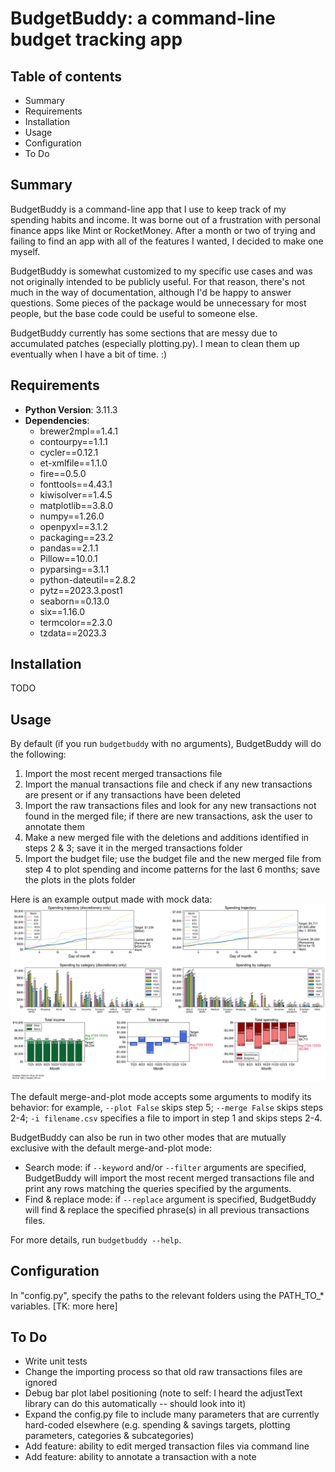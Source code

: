 # BudgetBuddy: a command-line budget tracking app

## Table of contents

- Summary
- Requirements
- Installation
- Usage
- Configuration
- To Do

## Summary

BudgetBuddy is a command-line app that I use to keep track of my spending habits and income. It was borne out of a frustration with personal finance apps like Mint or RocketMoney. After a month or two of trying and failing to find an app with all of the features I wanted, I decided to make one myself.

BudgetBuddy is somewhat customized to my specific use cases and was not originally intended to be publicly useful. For that reason, there's not much in the way of documentation, although I'd be happy to answer questions. Some pieces of the package would be unnecessary for most people, but the base code could be useful to someone else.

BudgetBuddy currently has some sections that are messy due to accumulated patches (especially plotting.py). I mean to clean them up eventually when I have a bit of time. :)


## Requirements

- **Python Version**: 3.11.3
- **Dependencies**:
  - brewer2mpl==1.4.1
  - contourpy==1.1.1
  - cycler==0.12.1
  - et-xmlfile==1.1.0
  - fire==0.5.0
  - fonttools==4.43.1
  - kiwisolver==1.4.5
  - matplotlib==3.8.0
  - numpy==1.26.0
  - openpyxl==3.1.2
  - packaging==23.2
  - pandas==2.1.1
  - Pillow==10.0.1
  - pyparsing==3.1.1
  - python-dateutil==2.8.2
  - pytz==2023.3.post1
  - seaborn==0.13.0
  - six==1.16.0
  - termcolor==2.3.0
  - tzdata==2023.3


## Installation

TODO


## Usage

By default (if you run `budgetbuddy` with no arguments), BudgetBuddy will do the following:
1. Import the most recent merged transactions file
2. Import the manual transactions file and check if any new transactions are present or if any transactions have been deleted
3. Import the raw transactions files and look for any new transactions not found in the merged file; if there are new transactions, ask the user to annotate them
4. Make a new merged file with the deletions and additions identified in steps 2 & 3; save it in the merged transactions folder
5. Import the budget file; use the budget file and the new merged file from step 4 to plot spending and income patterns for the last 6 months; save the plots in the plots folder 

Here is an example output made with mock data: 
![Example output made with mock data](example_output_using_mock_data.png)

The default merge-and-plot mode accepts some arguments to modify its behavior: for example, `--plot False` skips step 5; `--merge False` skips steps 2-4; `-i filename.csv` specifies a file to import in step 1 and skips steps 2-4.

BudgetBuddy can also be run in two other modes that are mutually exclusive with the default merge-and-plot mode: 
* Search mode: if `--keyword` and/or `--filter` arguments are specified, BudgetBuddy will import the most recent merged transactions file and print any rows matching the queries specified by the arguments.
* Find & replace mode: if `--replace` argument is specified, BudgetBuddy will find & replace the specified phrase(s) in all previous transactions files.

For more details, run `budgetbuddy --help`.

## Configuration

In "config.py", specify the paths to the relevant folders using the PATH_TO_* variables.
[TK: more here]

## To Do

* Write unit tests
* Change the importing process so that old raw transactions files are ignored
* Debug bar plot label positioning (note to self: I heard the adjustText library can do this automatically -- should look into it)
* Expand the config.py file to include many parameters that are currently hard-coded elsewhere (e.g. spending & savings targets, plotting parameters, categories & subcategories)
* Add feature: ability to edit merged transaction files via command line
* Add feature: ability to annotate a transaction with a note